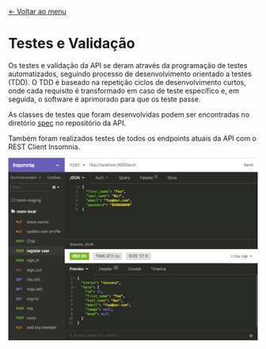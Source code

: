 [<- Voltar ao menu](README.md#artefatos-do-projeto)

# Testes e Validação

Os testes e validação da API se deram através da programação de testes 
automatizados, seguindo processo de desenvolvimento orientado a testes (TDD). O 
TDD é baseado na repetição ciclos de desenvolvimento curtos, onde cada 
requisito é transformado em caso de teste específico e, em seguida, o software 
é aprimorado para que os teste passe.

As classes de testes que foram desenvolvidas podem ser encontradas no diretório 
[spec](https://github.com/roavellarm/room-api/tree/master/spec) no repositório 
da API.

Também foram realizados testes de todos os endpoints atuais da API com o REST Client Insomnia.

![Insomnia](.gitbook/assets/insomnia.png)